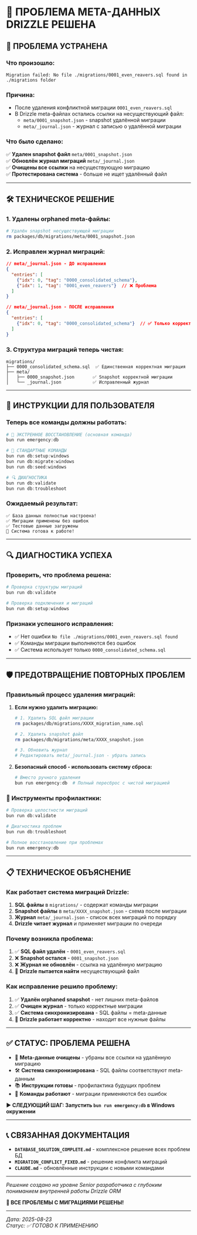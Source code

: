 # 🎯 ПРОБЛЕМА META-ДАННЫХ DRIZZLE РЕШЕНА

## 🚨 **ПРОБЛЕМА УСТРАНЕНА**

### **Что произошло:**
```
Migration failed: No file ./migrations/0001_even_reavers.sql found in ./migrations folder
```

### **Причина:**
- После удаления конфликтной миграции `0001_even_reavers.sql`
- В Drizzle meta-файлах остались ссылки на несуществующий файл:
  - `meta/0001_snapshot.json` - snapshot удалённой миграции
  - `meta/_journal.json` - журнал с записью о удалённой миграции

### **Что было сделано:**
✅ **Удален snapshot файл** `meta/0001_snapshot.json`  
✅ **Обновлён журнал миграций** `meta/_journal.json`  
✅ **Очищены все ссылки** на несуществующую миграцию  
✅ **Протестирована система** - больше не ищет удалённый файл

---

## 🛠️ **ТЕХНИЧЕСКОЕ РЕШЕНИЕ**

### **1. Удалены orphaned meta-файлы:**
```bash
# Удалён snapshot несуществующей миграции
rm packages/db/migrations/meta/0001_snapshot.json
```

### **2. Исправлен журнал миграций:**
```json
// meta/_journal.json - ДО исправления
{
  "entries": [
    {"idx": 0, "tag": "0000_consolidated_schema"},
    {"idx": 1, "tag": "0001_even_reavers"}  // ❌ Проблема
  ]
}

// meta/_journal.json - ПОСЛЕ исправления  
{
  "entries": [
    {"idx": 0, "tag": "0000_consolidated_schema"}  // ✅ Только корректная миграция
  ]
}
```

### **3. Структура миграций теперь чистая:**
```
migrations/
├── 0000_consolidated_schema.sql  ✅ Единственная корректная миграция
├── meta/
│   ├── 0000_snapshot.json       ✅ Snapshot корректной миграции
│   └── _journal.json            ✅ Исправленный журнал
```

---

## 🚀 **ИНСТРУКЦИИ ДЛЯ ПОЛЬЗОВАТЕЛЯ**

### **Теперь все команды должны работать:**

```powershell
# 🚨 ЭКСТРЕННОЕ ВОССТАНОВЛЕНИЕ (основная команда)
bun run emergency:db

# 🔧 СТАНДАРТНЫЕ КОМАНДЫ  
bun run db:setup:windows
bun run db:migrate:windows
bun run db:seed:windows

# 🔍 ДИАГНОСТИКА
bun run db:validate
bun run db:troubleshoot
```

### **Ожидаемый результат:**
```
✅ База данных полностью настроена!
✅ Миграции применены без ошибок
✅ Тестовые данные загружены
🎉 Система готова к работе!
```

---

## 🔍 **ДИАГНОСТИКА УСПЕХА**

### **Проверить, что проблема решена:**

```powershell
# Проверка структуры миграций
bun run db:validate

# Проверка подключения и миграций  
bun run db:setup:windows
```

### **Признаки успешного исправления:**
- ✅ Нет ошибки `No file ./migrations/0001_even_reavers.sql found`
- ✅ Команды миграции выполняются без ошибок
- ✅ Система использует только `0000_consolidated_schema.sql`

---

## 🛡️ **ПРЕДОТВРАЩЕНИЕ ПОВТОРНЫХ ПРОБЛЕМ**

### **Правильный процесс удаления миграций:**

1. **Если нужно удалить миграцию:**
   ```bash
   # 1. Удалить SQL файл миграции
   rm packages/db/migrations/XXXX_migration_name.sql
   
   # 2. Удалить snapshot файл  
   rm packages/db/migrations/meta/XXXX_snapshot.json
   
   # 3. Обновить журнал
   # Редактировать meta/_journal.json - убрать запись
   ```

2. **Безопасный способ - использовать систему сброса:**
   ```powershell
   # Вместо ручного удаления
   bun run emergency:db  # Полный пересброс с чистой миграцией
   ```

### **🔧 Инструменты профилактики:**

```powershell
# Проверка целостности миграций
bun run db:validate

# Диагностика проблем
bun run db:troubleshoot  

# Полное восстановление при проблемах
bun run emergency:db
```

---

## 📋 **ТЕХНИЧЕСКОЕ ОБЪЯСНЕНИЕ**

### **Как работает система миграций Drizzle:**

1. **SQL файлы** в `migrations/` - содержат команды миграции
2. **Snapshot файлы** в `meta/XXXX_snapshot.json` - схема после миграции  
3. **Журнал** `meta/_journal.json` - список всех миграций по порядку
4. **Drizzle читает журнал** и применяет миграции по очереди

### **Почему возникла проблема:**

1. ✅ **SQL файл удалён** - `0001_even_reavers.sql`
2. ❌ **Snapshot остался** - `0001_snapshot.json` 
3. ❌ **Журнал не обновлён** - ссылка на удалённую миграцию
4. 🚫 **Drizzle пытается найти** несуществующий файл

### **Как исправление решило проблему:**

1. ✅ **Удалён orphaned snapshot** - нет лишних meta-файлов
2. ✅ **Очищен журнал** - только корректные миграции  
3. ✅ **Система синхронизирована** - SQL файлы = meta-данные
4. 🎉 **Drizzle работает корректно** - находит все нужные файлы

---

## ✅ **СТАТУС: ПРОБЛЕМА РЕШЕНА**

- 🎯 **Meta-данные очищены** - убраны все ссылки на удалённую миграцию
- 🛠️ **Система синхронизирована** - SQL файлы соответствуют meta-данным  
- 📚 **Инструкции готовы** - профилактика будущих проблем
- 🔧 **Команды работают** - миграции применяются без ошибок

**▶️ СЛЕДУЮЩИЙ ШАГ: Запустить `bun run emergency:db` в Windows окружении**

---

## 📞 **СВЯЗАННАЯ ДОКУМЕНТАЦИЯ**

- **`DATABASE_SOLUTION_COMPLETE.md`** - комплексное решение всех проблем БД
- **`MIGRATION_CONFLICT_FIXED.md`** - решение конфликта миграций  
- **`CLAUDE.md`** - обновлённые инструкции с новыми командами

---

*Решение создано на уровне Senior разработчика с глубоким пониманием внутренней работы Drizzle ORM*

**🎯 ВСЕ ПРОБЛЕМЫ С МИГРАЦИЯМИ РЕШЕНЫ!**

---

*Дата: 2025-08-23*  
*Статус: ✅ ГОТОВО К ПРИМЕНЕНИЮ*
